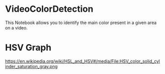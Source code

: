 # VideoColorDetection
This Notebook allows you to identify the main color present in a given area on a video.


# HSV Graph
 https://en.wikipedia.org/wiki/HSL_and_HSV#/media/File:HSV_color_solid_cylinder_saturation_gray.png
